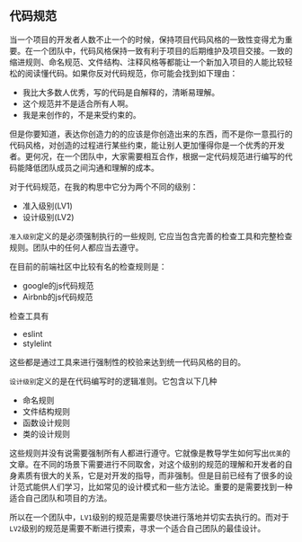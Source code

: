 ## 代码规范
当一个项目的开发者人数不止一个的时候，保持项目代码风格的一致性变得尤为重要。在一个团队中，代码风格保持一致有利于项目的后期维护及项目交接。一致的缩进规则、命名规范、文件结构、注释风格等都能让一个新加入项目的人能比较轻松的阅读懂代码。如果你反对代码规范，你可能会找到如下理由：
  - 我比大多数人优秀，写的代码是自解释的，清晰易理解。
  - 这个规范并不是适合所有人啊。
  - 我是来创作的，不是来受约束的。

但是你要知道，表达你创造力的的应该是你创造出来的东西，而不是你一意孤行的代码风格，对创造的过程进行某些约束，能让别人更加懂得你是一个优秀的开发者。更何况，在一个团队中，大家需要相互合作，根据一定代码规范进行编写的代码能降低团队成员之间沟通和理解的成本。

对于代码规范，在我的构思中它分为两个不同的级别：
  - 准入级别(LV1)
  - 设计级别(LV2)

`准入级别`定义的是必须强制执行的一些规则, 它应当包含完善的检查工具和完整检查规则。团队中的任何人都应当去遵守。

在目前的前端社区中比较有名的检查规则是：
  - google的js代码规范
  - Airbnb的js代码规范

检查工具有
  - eslint
  - stylelint

这些都是通过工具来进行强制性的校验来达到统一代码风格的目的。

`设计级别`定义的是在代码编写时的逻辑准则。它包含以下几种
  - 命名规则
  - 文件结构规则
  - 函数设计规则
  - 类的设计规则

这些规则并没有说需要强制所有人都进行遵守。它就像是教导学生如何写出`优美`的文章。在不同的场景下需要进行不同取舍，对这个级别的规范的理解和开发者的自身素质有很大的关系，它是对开发的指导，而非强制。但是目前已经有了很多的设计范式能供人们学习，比如常见的设计模式和一些方法论。重要的是需要找到一种适合自己团队和项目的方法。

所以在一个团队中，`LV1`级别的规范是需要尽快进行落地并切实去执行的。而对于`LV2`级别的规范是需要不断进行摸索，寻求一个适合自己团队的最佳设计。
